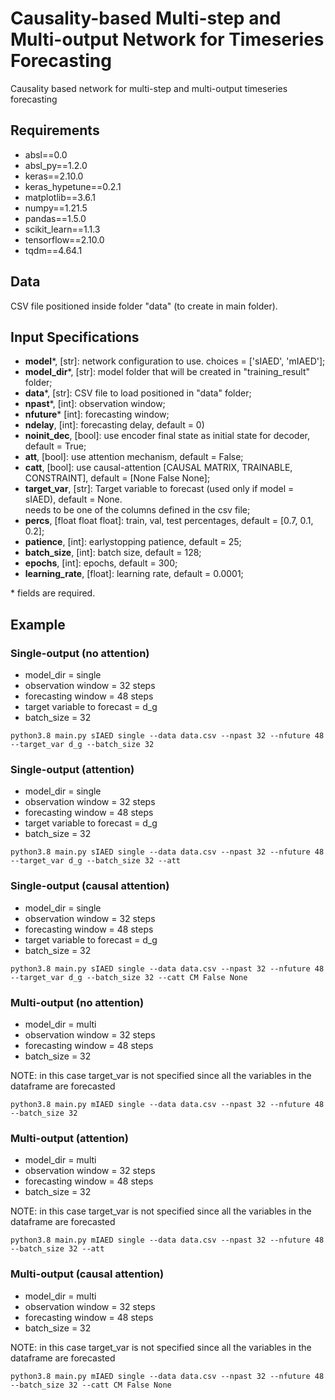 # Causality-based Multi-step and Multi-output Network for Timeseries Forecasting

Causality based network for multi-step and multi-output timeseries forecasting


## Requirements

* absl==0.0
* absl_py==1.2.0
* keras==2.10.0
* keras_hypetune==0.2.1
* matplotlib==3.6.1
* numpy==1.21.5
* pandas==1.5.0
* scikit_learn==1.1.3
* tensorflow==2.10.0
* tqdm==4.64.1


## Data

CSV file positioned inside folder "data" (to create in main folder).


## Input Specifications

* **model***, [str]: network configuration to use. choices = ['sIAED', 'mIAED'];
* **model_dir***, [str]: model folder that will be created in "training_result" folder;
* **data***, [str]: CSV file to load positioned in "data" folder;
* **npast***, [int]: observation window;
* **nfuture*** [int]: forecasting window;
* **ndelay**, [int]: forecasting delay, default = 0)
* **noinit_dec**, [bool]: use encoder final state as initial state for decoder, default = True;
* **att**, [bool]: use attention mechanism, default = False;
* **catt**, [bool]: use causal-attention [CAUSAL MATRIX, TRAINABLE, CONSTRAINT], default = [None False None];
* **target_var**, [str]: Target variable to forecast (used only if model = sIAED), default = None.<br>
needs to be one of the columns defined in the csv file;
* **percs**, [float float float]: train, val, test percentages, default = [0.7, 0.1, 0.2];
* **patience**, [int]: earlystopping patience, default = 25;
* **batch_size**, [int]: batch size, default = 128;
* **epochs**, [int]: epochs, default = 300;
* **learning_rate**, [float]: learning rate, default = 0.0001;

\* fields are required.

## Example

### Single-output (no attention)

* model_dir = single
* observation window = 32 steps
* forecasting window = 48 steps
* target variable to forecast = d_g
* batch_size = 32

```
python3.8 main.py sIAED single --data data.csv --npast 32 --nfuture 48 --target_var d_g --batch_size 32
```

### Single-output (attention)

* model_dir = single
* observation window = 32 steps
* forecasting window = 48 steps
* target variable to forecast = d_g
* batch_size = 32

```
python3.8 main.py sIAED single --data data.csv --npast 32 --nfuture 48 --target_var d_g --batch_size 32 --att
```

### Single-output (causal attention)

* model_dir = single
* observation window = 32 steps
* forecasting window = 48 steps
* target variable to forecast = d_g
* batch_size = 32

```
python3.8 main.py sIAED single --data data.csv --npast 32 --nfuture 48 --target_var d_g --batch_size 32 --catt CM False None
```

### Multi-output (no attention)

* model_dir = multi
* observation window = 32 steps
* forecasting window = 48 steps
* batch_size = 32

NOTE: in this case target_var is not specified since all the variables in the dataframe are forecasted

```
python3.8 main.py mIAED single --data data.csv --npast 32 --nfuture 48 --batch_size 32
```

### Multi-output (attention)

* model_dir = multi
* observation window = 32 steps
* forecasting window = 48 steps
* batch_size = 32

NOTE: in this case target_var is not specified since all the variables in the dataframe are forecasted

```
python3.8 main.py mIAED single --data data.csv --npast 32 --nfuture 48 --batch_size 32 --att
```

### Multi-output (causal attention)

* model_dir = multi
* observation window = 32 steps
* forecasting window = 48 steps
* batch_size = 32

NOTE: in this case target_var is not specified since all the variables in the dataframe are forecasted

```
python3.8 main.py mIAED single --data data.csv --npast 32 --nfuture 48 --batch_size 32 --catt CM False None
```
